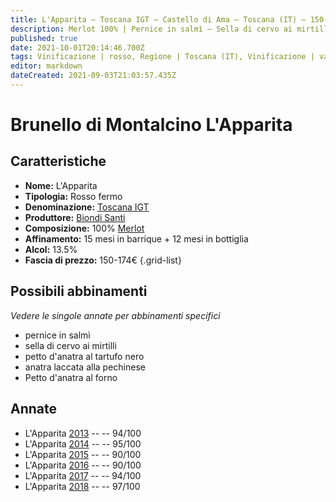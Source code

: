 ```yaml
---
title: L'Apparita – Toscana IGT – Castello di Ama – Toscana (IT) – 150-174€ – 4★-5★
description: Merlot 100% | Pernice in salmì – Sella di cervo ai mirtilli – Petto d'anatra al tartufo nero – Anatra laccata alla pechinese – Petto d'anatra al forno
published: true
date: 2021-10-01T20:14:46.700Z
tags: Vinificazione | rosso, Regione | Toscana (IT), Vinificazione | varietale, Vinificazione | fermo, Valutazioni | 5 stelle, merlot, pernice in salmì, sella di cervo ai mirtilli, Alimento | anatra, Alimento-dettagli | petto, Aromatizzazione | al tartufo,  Aromatizzazione | alla pechinese, Cottura | al forno, Prezzi | 150-174€
editor: markdown
dateCreated: 2021-09-03T21:03:57.435Z
---
```


# Brunello di Montalcino L'Apparita

## Caratteristiche
- **Nome:** L'Apparita
- **Tipologia:** Rosso fermo
- **Denominazione:** [Toscana IGT](/denominazioni/Italia/Toscana/IGT/Toscana)
- **Produttore:** [Biondi Santi](/produttori/Italia/Toscana/Castello-di-Ama) 
- **Composizione:** 100% [Merlot](/vitigni/Francia/bacca-nera/merlot)
- **Affinamento:** 15 mesi in barrique + 12 mesi in bottiglia
- **Alcol:** 13.5%
- **Fascia di prezzo:** 150-174€
{.grid-list}




## Possibili abbinamenti
*Vedere le singole annate per abbinamenti specifici*

- pernice in salmì
- sella di cervo ai mirtilli
- petto d'anatra al tartufo nero
- anatra laccata alla pechinese
- Petto d'anatra al forno

## Annate
- L'Apparita [2013](vini/Italia/Toscana/Castello-di-Ama/L-Apparita/2013) -- <span class="star-5"></span> -- 94/100
- L'Apparita [2014](vini/Italia/Toscana/Castello-di-Ama/L-Apparita/2014) -- <span class="star-5"></span> -- 95/100
- L'Apparita [2015](vini/Italia/Toscana/Castello-di-Ama/L-Apparita/2015) -- <span class="star-4"></span> -- 90/100
- L'Apparita [2016](vini/Italia/Toscana/Castello-di-Ama/L-Apparita/2016) -- <span class="star-4"></span> -- 90/100
- L'Apparita [2017](vini/Italia/Toscana/Castello-di-Ama/L-Apparita/2017) -- <span class="star-5"></span> -- 94/100
- L'Apparita [2018](vini/Italia/Toscana/Castello-di-Ama/L-Apparita/2018) -- <span class="star-5"></span> -- 97/100